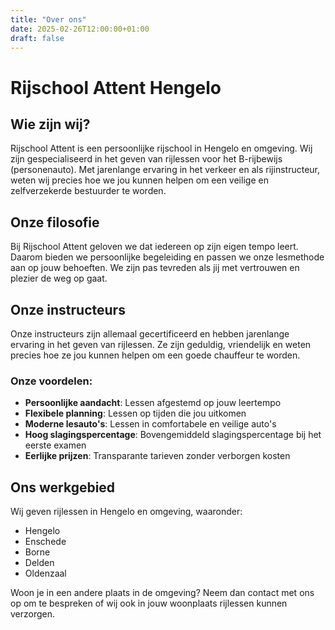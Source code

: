 ```yaml
---
title: "Over ons"
date: 2025-02-26T12:00:00+01:00
draft: false
---
```


# Rijschool Attent Hengelo

## Wie zijn wij?

Rijschool Attent is een persoonlijke rijschool in Hengelo en omgeving. Wij zijn gespecialiseerd in het geven van rijlessen voor het B-rijbewijs (personenauto). Met jarenlange ervaring in het verkeer en als rijinstructeur, weten wij precies hoe we jou kunnen helpen om een veilige en zelfverzekerde bestuurder te worden.

## Onze filosofie

Bij Rijschool Attent geloven we dat iedereen op zijn eigen tempo leert. Daarom bieden we persoonlijke begeleiding en passen we onze lesmethode aan op jouw behoeften. We zijn pas tevreden als jij met vertrouwen en plezier de weg op gaat.

## Onze instructeurs

Onze instructeurs zijn allemaal gecertificeerd en hebben jarenlange ervaring in het geven van rijlessen. Ze zijn geduldig, vriendelijk en weten precies hoe ze jou kunnen helpen om een goede chauffeur te worden.

### Onze voordelen:

- **Persoonlijke aandacht**: Lessen afgestemd op jouw leertempo
- **Flexibele planning**: Lessen op tijden die jou uitkomen
- **Moderne lesauto's**: Lessen in comfortabele en veilige auto's
- **Hoog slagingspercentage**: Bovengemiddeld slagingspercentage bij het eerste examen
- **Eerlijke prijzen**: Transparante tarieven zonder verborgen kosten

## Ons werkgebied

Wij geven rijlessen in Hengelo en omgeving, waaronder:
- Hengelo
- Enschede
- Borne
- Delden
- Oldenzaal

Woon je in een andere plaats in de omgeving? Neem dan contact met ons op om te bespreken of wij ook in jouw woonplaats rijlessen kunnen verzorgen.
